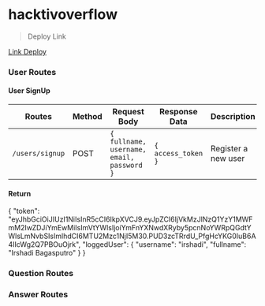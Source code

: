 # hacktivoverflow

> Deploy Link

[Link Deploy](http://kodeposit.irshadibagas.com)



### User Routes

#### User SignUp

| Routes          | Method | Request Body                              | Response Data      | Description         |
| --------------- | ------ | ----------------------------------------- | ------------------ | ------------------- |
| `/users/signup` | POST   | `{ fullname, username, email, password }` | `{ access_token }` | Register a new user |

#### Return

{
    "token": "eyJhbGciOiJIUzI1NiIsInR5cCI6IkpXVCJ9.eyJpZCI6IjVkMzJlNzQ1YzY1MWFmM2IwZDJiYmEwMiIsImVtYWlsIjoiYmFnYXNwdXRyby5pcnNoYWRpQGdtYWlsLmNvbSIsImlhdCI6MTU2Mzc1NjI5M30.PUD3zcTRrdU_PfgHcYKG0IuB6A4IIcWg2Q7PBOuOjrk",
    "loggedUser": {
        "username": "irshadi",
        "fullname": "Irshadi Bagasputro"
    }
}

### Question Routes



### Answer Routes

